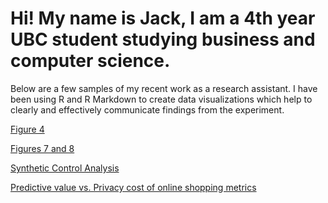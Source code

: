 # Hi! My name is Jack, I am a 4th year UBC student studying business and computer science.

Below are a few samples of my recent work as a research assistant. I have been using R and R Markdown to create data visualizations which help to clearly and effectively communicate findings from the experiment.

[Figure 4](https://jhu12.github.io/samples/fig4.html)

[Figures 7 and 8](https://jhu12.github.io/samples/fig7_8.html)

[Synthetic Control Analysis](https://jhu12.github.io/samples/synth_control_region.html)

[Predictive value vs. Privacy cost of online shopping metrics](https://jhu12.github.io/samples/predictive_privacy.html)


